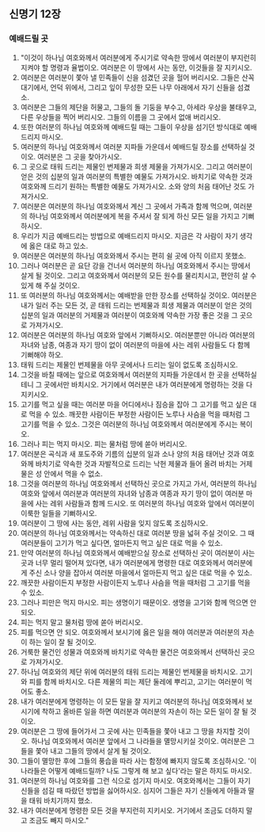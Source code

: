 ## 신명기 12장

### 예배드릴 곳
1. "이것이 하나님 여호와께서 여러분에게 주시기로 약속한 땅에서 여러분이 부지런히 지켜야 할 명령과 율법이오. 여러분은 이 땅에서 사는 동안, 이것들을 잘 지키시오.
2. 여러분은 여러분이 쫓아 낼 민족들이 신을 섬겼던 곳을 헐어 버리시오. 그들은 산꼭대기에서, 언덕 위에서, 그리고 잎이 무성한 모든 나무 아래에서 자기 신들을 섬겼소.
3. 여러분은 그들의 제단을 허물고, 그들의 돌 기둥을 부수고, 아세라 우상을 불태우고, 다른 우상들을 찍어 버리시오. 그들의 이름을 그 곳에서 없애 버리시오.
4. 또한 여러분의 하나님 여호와께 예배드릴 때는 그들이 우상을 섬기던 방식대로 예배드리지 마시오.
5. 여러분의 하나님 여호와께서 여러분 지파들 가운데서 예배드릴 장소를 선택하실 것이오. 여러분은 그 곳을 찾아가시오.
6. 그 곳으로 태워 드리는 제물인 번제물과 희생 제물을 가져가시오. 그리고 여러분이 얻은 것의 십분의 일과 여러분의 특별한 예물도 가져가시오. 바치기로 약속한 것과 여호와께 드리기 원하는 특별한 예물도 가져가시오. 소와 양의 처음 태어난 것도 가져가시오.
7. 여러분은 여러분의 하나님 여호와께서 계신 그 곳에서 가족과 함께 먹으며, 여러분의 하나님 여호와께서 여러분에게 복을 주셔서 잘 되게 하신 모든 일을 가지고 기뻐하시오.
8. 우리가 지금 예배드리는 방법으로 예배드리지 마시오. 지금은 각 사람이 자기 생각에 옳은 대로 하고 있소.
9. 여러분은 여러분의 하나님 여호와께서 주시는 편히 쉴 곳에 아직 이르지 못했소.
10. 그러나 여러분은 곧 요단 강을 건너서 여러분의 하나님 여호와께서 주시는 땅에서 살게 될 것이오. 그리고 여호와께서 여러분의 모든 원수를 물리치시고, 편안히 살 수 있게 해 주실 것이오.
11. 또 여러분의 하나님 여호와께서는 예배받을 만한 장소를 선택하실 것이오. 여러분은 내가 일러 주는 모든 것, 곧 태워 드리는 번제물과 희생 제물과 여러분이 얻은 것의 십분의 일과 여러분의 거제물과 여러분이 여호와께 약속한 가장 좋은 것을 그 곳으로 가져가시오.
12. 여러분은 여러분의 하나님 여호와 앞에서 기뻐하시오. 여러분뿐만 아니라 여러분의 자녀와 남종, 여종과 자기 땅이 없이 여러분의 마을에 사는 레위 사람들도 다 함께 기뻐해야 하오.
13. 태워 드리는 제물인 번제물을 아무 곳에서나 드리는 일이 없도록 조심하시오.
14. 그것을 바칠 때에는 앞으로 여호와께서 여러분의 지파들 가운데서 한 곳을 선택하실 테니 그 곳에서만 바치시오. 거기에서 여러분은 내가 여러분에게 명령하는 것을 다 지키시오.
15. 고기를 먹고 싶을 때는 여러분 마을 어디에서나 짐승을 잡아 그 고기를 먹고 싶은 대로 먹을 수 있소. 깨끗한 사람이든 부정한 사람이든 노루나 사슴을 먹을 때처럼 그 고기를 먹을 수 있소. 그것은 여러분의 하나님 여호와께서 여러분에게 주시는 복이오.
16. 그러나 피는 먹지 마시오. 피는 물처럼 땅에 쏟아 버리시오.
17. 여러분은 곡식과 새 포도주와 기름의 십분의 일과 소나 양의 처음 태어난 것과 여호와께 바치기로 약속한 것과 자발적으로 드리는 낙헌 제물과 들어 올려 바치는 거제물은 성 안에서 먹을 수 없소.
18. 그것을 여러분의 하나님 여호와께서 선택하신 곳으로 가지고 가서, 여러분의 하나님 여호와 앞에서 여러분과 여러분의 자녀와 남종과 여종과 자기 땅이 없이 여러분 마을에 사는 레위 사람들과 함께 드시오. 또 여러분의 하나님 여호와 앞에서 여러분이 이룩한 일들을 기뻐하시오.
19. 여러분이 그 땅에 사는 동안, 레위 사람을 잊지 않도록 조심하시오.
20. 여러분의 하나님 여호와께서는 약속하신 대로 여러분 땅을 넓혀 주실 것이오. 그 때 여러분들이 고기가 먹고 싶다면, 얼마든지 먹고 싶은 대로 먹을 수 있소.
21. 만약 여러분의 하나님 여호와께서 예배받으실 장소로 선택하신 곳이 여러분이 사는 곳과 너무 멀리 떨어져 있다면, 내가 여러분에게 명령한 대로 여호와께서 여러분에게 주신 소나 양을 잡아서 여러분 마을에서 얼마든지 먹고 싶은 대로 먹을 수 있소.
22. 깨끗한 사람이든지 부정한 사람이든지 노루나 사슴을 먹을 때처럼 그 고기를 먹을 수 있소.
23. 그러나 피만은 먹지 마시오. 피는 생명이기 때문이오. 생명을 고기와 함께 먹으면 안 되오.
24. 피는 먹지 말고 물처럼 땅에 쏟아 버리시오.
25. 피를 먹으면 안 되오. 여호와께서 보시기에 옳은 일을 해야 여러분과 여러분의 자손이 하는 일이 잘 될 것이오.
26. 거룩한 물건인 성물과 여호와께 바치기로 약속한 물건은 여호와께서 선택하신 곳으로 가져가시오.
27. 하나님 여호와의 제단 위에 여러분의 태워 드리는 제물인 번제물을 바치시오. 고기와 피를 함께 바치시오. 다른 제물의 피는 제단 둘레에 뿌리고, 고기는 여러분이 먹어도 좋소.
28. 내가 여러분에게 명령하는 이 모든 말을 잘 지키고 여러분의 하나님 여호와께서 보시기에 착하고 올바른 일을 하면 여러분과 여러분의 자손이 하는 모든 일이 잘 될 것이오.
29. 여러분은 그 땅에 들어가서 그 곳에 사는 민족들을 쫓아 내고 그 땅을 차지할 것이오. 하나님 여호와께서 여러분 앞에서 그 나라들을 멸망시키실 것이오. 여러분은 그들을 쫓아 내고 그들의 땅에서 살게 될 것이오.
30. 그들이 멸망한 후에 그들의 풍습을 따라 사는 함정에 빠지지 않도록 조심하시오. '이 나라들은 어떻게 예배드릴까? 나도 그렇게 해 보고 싶다'라는 말은 하지도 마시오.
31. 여러분의 하나님 여호와를 그런 식으로 섬기지 마시오. 여호와께서는 그들이 자기 신들을 섬길 때 따랐던 방법을 싫어하시오. 심지어 그들은 자기 신들에게 아들과 딸을 태워 바치기까지 했소.
32. 내가 여러분에게 명령한 모든 것을 부지런히 지키시오. 거기에서 조금도 더하지 말고 조금도 빼지 마시오."